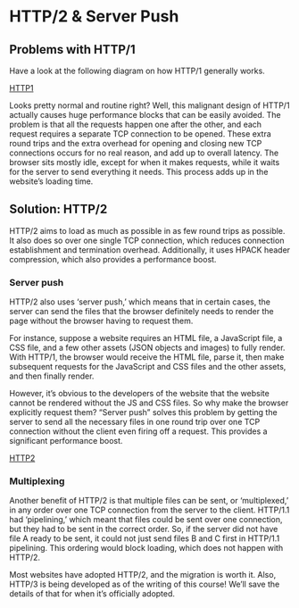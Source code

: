 # HTTP/2 & Server Push
## Problems with HTTP/1
Have a look at the following diagram on how HTTP/1 generally works.

[HTTP1](./HTTP1)

Looks pretty normal and routine right? Well, this malignant design of HTTP/1 actually causes huge performance blocks that can be easily avoided. The problem is that all the requests happen one after the other, and each request requires a separate TCP connection to be opened. These extra round trips and the extra overhead for opening and closing new TCP connections occurs for no real reason, and add up to overall latency. The browser sits mostly idle, except for when it makes requests, while it waits for the server to send everything it needs. This process adds up in the website’s loading time.

## Solution: HTTP/2
HTTP/2 aims to load as much as possible in as few round trips as possible. It also does so over one single TCP connection, which reduces connection establishment and termination overhead. Additionally, it uses HPACK header compression, which also provides a performance boost.

### Server push
HTTP/2 also uses ‘server push,’ which means that in certain cases, the server can send the files that the browser definitely needs to render the page without the browser having to request them.

For instance, suppose a website requires an HTML file, a JavaScript file, a CSS file, and a few other assets (JSON objects and images) to fully render. With HTTP/1, the browser would receive the HTML file, parse it, then make subsequent requests for the JavaScript and CSS files and the other assets, and then finally render.

However, it’s obvious to the developers of the website that the website cannot be rendered without the JS and CSS files. So why make the browser explicitly request them? “Server push” solves this problem by getting the server to send all the necessary files in one round trip over one TCP connection without the client even firing off a request. This provides a significant performance boost.

[HTTP2](./HTTP2)

### Multiplexing
Another benefit of HTTP/2 is that multiple files can be sent, or ‘multiplexed,’ in any order over one TCP connection from the server to the client. HTTP/1.1 had ‘pipelining,’ which meant that files could be sent over one connection, but they had to be sent in the correct order. So, if the server did not have file A ready to be sent, it could not just send files B and C first in HTTP/1.1 pipelining. This ordering would block loading, which does not happen with HTTP/2.

Most websites have adopted HTTP/2, and the migration is worth it. Also, HTTP/3 is being developed as of the writing of this course! We’ll save the details of that for when it’s officially adopted.
